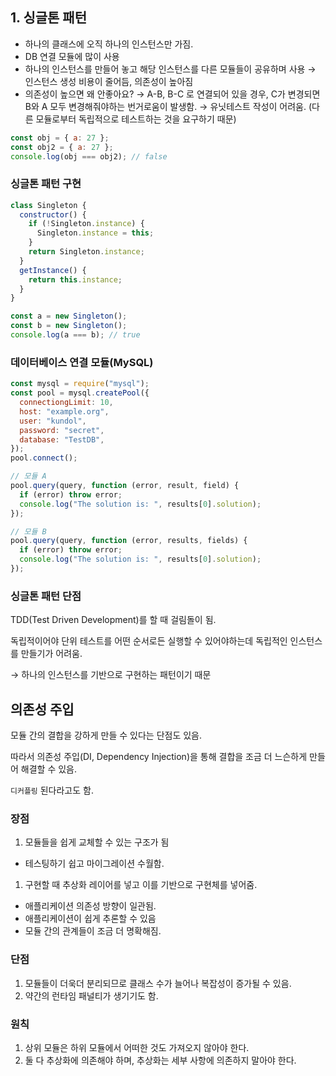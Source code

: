 ## 1. 싱글톤 패턴

- 하나의 클래스에 오직 하나의 인스턴스만 가짐.
- DB 연결 모듈에 많이 사용
- 하나의 인스턴스를 만들어 놓고 해당 인스턴스를 다른 모듈들이 공유하며 사용
  → 인스턴스 생성 비용이 줄어듬, 의존성이 높아짐
- 의존성이 높으면 왜 안좋아요?
  → A-B, B-C 로 연결되어 있을 경우, C가 변경되면 B와 A 모두 변경해줘야하는 번거로움이 발생함.
  → 유닛테스트 작성이 어려움. (다른 모듈로부터 독립적으로 테스트하는 것을 요구하기 때문)

```jsx
const obj = { a: 27 };
const obj2 = { a: 27 };
console.log(obj === obj2); // false
```

### 싱글톤 패턴 구현

```jsx
class Singleton {
  constructor() {
    if (!Singleton.instance) {
      Singleton.instance = this;
    }
    return Singleton.instance;
  }
  getInstance() {
    return this.instance;
  }
}

const a = new Singleton();
const b = new Singleton();
console.log(a === b); // true
```

### 데이터베이스 연결 모듈(MySQL)

```jsx
const mysql = require("mysql");
const pool = mysql.createPool({
  connectiongLimit: 10,
  host: "example.org",
  user: "kundol",
  password: "secret",
  database: "TestDB",
});
pool.connect();

// 모듈 A
pool.query(query, function (error, result, field) {
  if (error) throw error;
  console.log("The solution is: ", results[0].solution);
});

// 모듈 B
pool.query(query, function (error, results, fields) {
  if (error) throw error;
  console.log("The solution is: ", results[0].solution);
});
```

### 싱글톤 패턴 단점

TDD(Test Driven Development)를 할 때 걸림돌이 됨.

독립적이어야 단위 테스트를 어떤 순서로든 실행할 수 있어야하는데 독립적인 인스턴스를 만들기가 어려움.

→ 하나의 인스턴스를 기반으로 구현하는 패턴이기 때문

## 의존성 주입

모듈 간의 결합을 강하게 만들 수 있다는 단점도 있음.

따라서 의존성 주입(DI, Dependency Injection)을 통해 결합을 조금 더 느슨하게 만들어 해결할 수 있음.

`디커플링` 된다라고도 함.

### 장점

1. 모듈들을 쉽게 교체할 수 있는 구조가 됨

- 테스팅하기 쉽고 마이그레이션 수월함.

1. 구현할 때 추상화 레이어를 넣고 이를 기반으로 구현체를 넣어줌.

- 애플리케이션 의존성 방향이 일관됨.
- 애플리케이션이 쉽게 추론할 수 있음
- 모듈 간의 관계들이 조금 더 명확해짐.

### 단점

1. 모듈들이 더욱더 분리되므로 클래스 수가 늘어나 복잡성이 증가될 수 있음.
2. 약간의 런타임 패널티가 생기기도 함.

### 원칙

1. 상위 모듈은 하위 모듈에서 어떠한 것도 가져오지 않아야 한다.
2. 둘 다 추상화에 의존해야 하며, 추상화는 세부 사항에 의존하지 말아야 한다.
